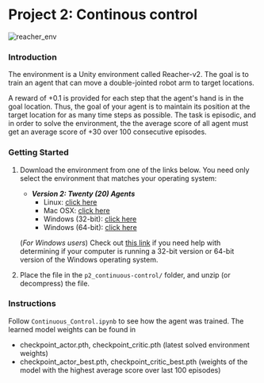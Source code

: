 # Project 2: Continous control

![reacher_env](https://github.com/danny-bit/udacity_rl/assets/59084863/cf66f57e-818a-4d8a-95d1-ef9a6acf08dd)

### Introduction

The environment is a Unity environment called Reacher-v2.
The goal is to train an agent that can move a double-jointed robot arm to target locations.

A reward of +0.1 is provided for each step that the agent's hand is in the goal location. Thus, the goal of your agent is to maintain its position at the target location for as many time steps as possible.
The task is episodic, and in order to solve the environment, the the average score of all agent must get an average score of +30 over 100 consecutive episodes.

### Getting Started

1. Download the environment from one of the links below. You need only select the environment that matches your operating system:

    - **_Version 2: Twenty (20) Agents_**
        - Linux: [click here](https://s3-us-west-1.amazonaws.com/udacity-drlnd/P2/Reacher/Reacher_Linux.zip)
        - Mac OSX: [click here](https://s3-us-west-1.amazonaws.com/udacity-drlnd/P2/Reacher/Reacher.app.zip)
        - Windows (32-bit): [click here](https://s3-us-west-1.amazonaws.com/udacity-drlnd/P2/Reacher/Reacher_Windows_x86.zip)
        - Windows (64-bit): [click here](https://s3-us-west-1.amazonaws.com/udacity-drlnd/P2/Reacher/Reacher_Windows_x86_64.zip)
    
    (_For Windows users_) Check out [this link](https://support.microsoft.com/en-us/help/827218/how-to-determine-whether-a-computer-is-running-a-32-bit-version-or-64) if you need help with determining if your computer is running a 32-bit version or 64-bit version of the Windows operating system.

2. Place the file in the `p2_continuous-control/` folder, and unzip (or decompress) the file. 

### Instructions

Follow `Continuous_Control.ipynb` to see how the agent was trained.
The learned model weights can be found in 
- checkpoint_actor.pth, checkpoint_critic.pth (latest solved environment weights)
- checkpoint_actor_best.pth, checkpoint_critic_best.pth (weights of the model with the highest average score over last 100 episodes)
